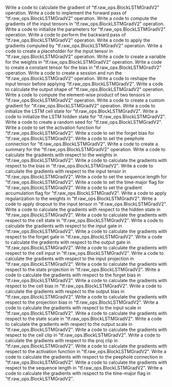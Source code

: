 Write a code to calculate the gradient of "tf.raw_ops.BlockLSTMGradV2" operation.
Write a code to implement the forward pass of "tf.raw_ops.BlockLSTMGradV2" operation.
Write a code to compute the gradients of the input tensors in "tf.raw_ops.BlockLSTMGradV2" operation.
Write a code to initialize the parameters for "tf.raw_ops.BlockLSTMGradV2" operation.
Write a code to perform the backward pass of "tf.raw_ops.BlockLSTMGradV2" operation.
Write a code to apply the gradients computed by "tf.raw_ops.BlockLSTMGradV2" operation.
Write a code to create a placeholder for the input tensor in "tf.raw_ops.BlockLSTMGradV2" operation.
Write a code to create a variable for the weights in "tf.raw_ops.BlockLSTMGradV2" operation.
Write a code to create a constant tensor for the bias in "tf.raw_ops.BlockLSTMGradV2" operation.
Write a code to create a session and run the "tf.raw_ops.BlockLSTMGradV2" operation.
Write a code to reshape the input tensor before applying "tf.raw_ops.BlockLSTMGradV2".
Write a code to calculate the output shape of "tf.raw_ops.BlockLSTMGradV2" operation.
Write a code to compute the element-wise product of two tensors in "tf.raw_ops.BlockLSTMGradV2" operation.
Write a code to create a custom gradient for "tf.raw_ops.BlockLSTMGradV2" operation.
Write a code to initialize the LSTM cell state for "tf.raw_ops.BlockLSTMGradV2".
Write a code to initialize the LSTM hidden state for "tf.raw_ops.BlockLSTMGradV2".
Write a code to create a random seed for "tf.raw_ops.BlockLSTMGradV2".
Write a code to set the activation function for "tf.raw_ops.BlockLSTMGradV2".
Write a code to set the forget bias for "tf.raw_ops.BlockLSTMGradV2".
Write a code to set the peephole connection for "tf.raw_ops.BlockLSTMGradV2".
Write a code to create a summary for the "tf.raw_ops.BlockLSTMGradV2" operation.
Write a code to calculate the gradients with respect to the weights in "tf.raw_ops.BlockLSTMGradV2".
Write a code to calculate the gradients with respect to the bias in "tf.raw_ops.BlockLSTMGradV2".
Write a code to calculate the gradients with respect to the input tensor in "tf.raw_ops.BlockLSTMGradV2".
Write a code to set the sequence length for "tf.raw_ops.BlockLSTMGradV2".
Write a code to set the time-major flag for "tf.raw_ops.BlockLSTMGradV2".
Write a code to set the gradient accumulation flag for "tf.raw_ops.BlockLSTMGradV2".
Write a code to apply regularization to the weights in "tf.raw_ops.BlockLSTMGradV2".
Write a code to apply dropout to the input tensor in "tf.raw_ops.BlockLSTMGradV2".
Write a code to calculate the gradients with respect to the hidden state in "tf.raw_ops.BlockLSTMGradV2".
Write a code to calculate the gradients with respect to the cell state in "tf.raw_ops.BlockLSTMGradV2".
Write a code to calculate the gradients with respect to the input gate in "tf.raw_ops.BlockLSTMGradV2".
Write a code to calculate the gradients with respect to the forget gate in "tf.raw_ops.BlockLSTMGradV2".
Write a code to calculate the gradients with respect to the output gate in "tf.raw_ops.BlockLSTMGradV2".
Write a code to calculate the gradients with respect to the cell input in "tf.raw_ops.BlockLSTMGradV2".
Write a code to calculate the gradients with respect to the input projection in "tf.raw_ops.BlockLSTMGradV2".
Write a code to calculate the gradients with respect to the state projection in "tf.raw_ops.BlockLSTMGradV2".
Write a code to calculate the gradients with respect to the forget bias in "tf.raw_ops.BlockLSTMGradV2".
Write a code to calculate the gradients with respect to the cell bias in "tf.raw_ops.BlockLSTMGradV2".
Write a code to calculate the gradients with respect to the output bias in "tf.raw_ops.BlockLSTMGradV2".
Write a code to calculate the gradients with respect to the projection bias in "tf.raw_ops.BlockLSTMGradV2".
Write a code to calculate the gradients with respect to the input scale in "tf.raw_ops.BlockLSTMGradV2".
Write a code to calculate the gradients with respect to the state scale in "tf.raw_ops.BlockLSTMGradV2".
Write a code to calculate the gradients with respect to the output scale in "tf.raw_ops.BlockLSTMGradV2".
Write a code to calculate the gradients with respect to the cell clip in "tf.raw_ops.BlockLSTMGradV2".
Write a code to calculate the gradients with respect to the proj clip in "tf.raw_ops.BlockLSTMGradV2".
Write a code to calculate the gradients with respect to the activation function in "tf.raw_ops.BlockLSTMGradV2".
Write a code to calculate the gradients with respect to the peephole connection in "tf.raw_ops.BlockLSTMGradV2".
Write a code to calculate the gradients with respect to the sequence length in "tf.raw_ops.BlockLSTMGradV2".
Write a code to calculate the gradients with respect to the time-major flag in "tf.raw_ops.BlockLSTMGradV2".